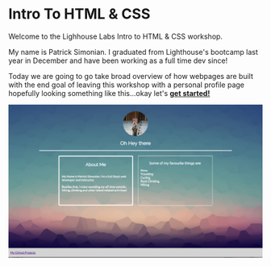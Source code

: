 # Intro To HTML & CSS

Welcome to the Lighhouse Labs Intro to HTML & CSS workshop. 

My name is Patrick Simonian. I graduated from Lighthouse's bootcamp last year in 
December and have been working as a full time dev since!

Today we are going to go take broad overview of how webpages are built with the end goal of leaving this workshop
with a personal profile page hopefully looking something like this...okay let's <strong><a href="">get started!</a></strong>

![result](/assets/imgs/result.png)


